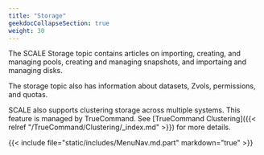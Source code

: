 ```yaml
---
title: "Storage"
geekdocCollapseSection: true
weight: 30
---
```


The SCALE Storage topic contains articles on importing, creating, and managing pools, creating and managing snapshots, and importaing and managing disks. 

The storage topic also has information about datasets, Zvols, permissions, and quotas.

SCALE also supports clustering storage across multiple systems. This feature is managed by TrueCommand. See [TrueCommand Clustering]({{< relref "/TrueCommand/Clustering/_index.md" >}}) for more details.

{{< include file="static/includes/MenuNav.md.part" markdown="true" >}}
